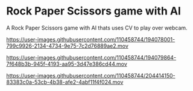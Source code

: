 # Rock Paper Scissors game with AI
A Rock Paper Scissors game with AI thats uses CV to play over webcam. 



https://user-images.githubusercontent.com/110458744/194078001-799c9926-2134-4734-9e75-7c2d76889ae2.mov



https://user-images.githubusercontent.com/110458744/194079864-7f648b3b-945f-4193-aa95-3d47e386cd44.mov



https://user-images.githubusercontent.com/110458744/204414150-83383c0a-53cb-4b38-afe2-4abf11f4f024.mov




